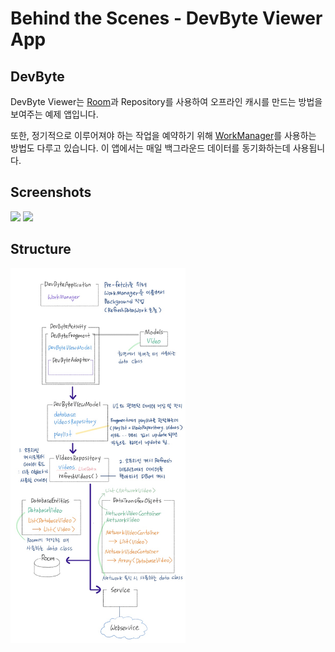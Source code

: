 # Behind the Scenes - DevByte Viewer App

## DevByte

DevByte Viewer는 [Room](https://developer.android.com/topic/libraries/architecture/room)과 Repository를 사용하여 오프라인 캐시를 만드는 방법을 보여주는 예제 앱입니다.

또한, 정기적으로 이루어져야 하는 작업을 예약하기 위해 [WorkManager](https://developer.android.com/topic/libraries/architecture/workmanager)를 사용하는 방법도 다루고 있습니다. 이 앱에서는 매일 백그라운드 데이터를 동기화하는데 사용됩니다. 

## Screenshots

<img src="screenshots/screenshot1.png" height="600px"></img>
<img src="screenshots/screenshot2.png" height="600px"></img>

## Structure

<img src="screenshots/memo.jpg" height="600px"></img>